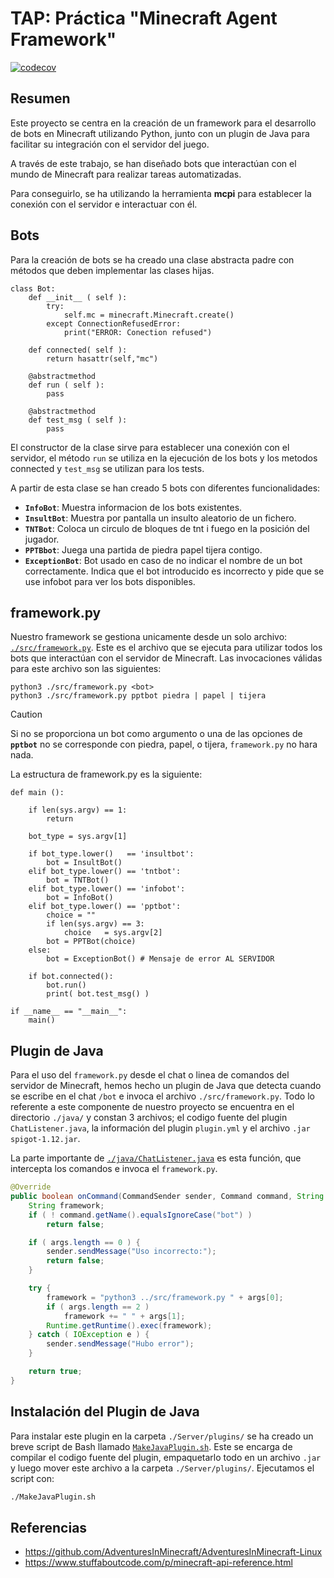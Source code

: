 # TAP: Práctica "Minecraft Agent Framework"
[![codecov](https://codecov.io/github/theluismen/tap-minecraft/graph/badge.svg?token=KD9B9TK3N0)](https://codecov.io/github/theluismen/tap-minecraft)

## Resumen
Este proyecto se centra en la creación de un framework para el desarrollo de bots en Minecraft utilizando Python, junto con un plugin de Java para facilitar su integración con el servidor del juego.

A través de este trabajo, se han diseñado bots que interactúan con el mundo de Minecraft para realizar tareas automatizadas. 

Para conseguirlo, se ha utilizando la herramienta **mcpi** para establecer la conexión con el servidor e interactuar con él.

## Bots
Para la creación de bots se ha creado una clase abstracta padre con métodos que deben implementar las clases hijas.
```python3
class Bot:
    def __init__ ( self ):
        try:
            self.mc = minecraft.Minecraft.create()
        except ConnectionRefusedError:
            print("ERROR: Conection refused")

    def connected( self ):
        return hasattr(self,"mc")

    @abstractmethod
    def run ( self ):
        pass

    @abstractmethod
    def test_msg ( self ):
        pass
```
El constructor de la clase sirve para establecer una conexión con el servidor, el método `run` se utiliza en la ejecución de los bots y los metodos connected y `test_msg` se utilizan para los tests.

A partir de esta clase se han creado 5 bots con diferentes funcionalidades:
- **`InfoBot`**: Muestra informacion de los bots existentes.
- **`InsultBot`**: Muestra por pantalla un insulto aleatorio de un fichero.
- **`TNTBot`**: Coloca un circulo de bloques de tnt i fuego en la posición del jugador.
- **`PPTBbot`**: Juega una partida de piedra papel tijera contigo.
- **`ExceptionBot`**: Bot usado en caso de no indicar el nombre de un bot correctamente. Indica que el bot introducido es incorrecto y pide que se use infobot para ver los bots disponibles.

## framework.py
Nuestro framework se gestiona unicamente desde un solo archivo: [`./src/framework.py`](src/framework.py). Este es el archivo que se ejecuta para utilizar todos los bots que interactúan con el servidor de Minecraft. Las invocaciones válidas para este archivo son las siguientes:
```python3
python3 ./src/framework.py <bot>
python3 ./src/framework.py pptbot piedra | papel | tijera
```
> [!CAUTION]
> Si no se proporciona un bot como argumento o una de las opciones de **`pptbot`** no se corresponde con piedra, papel, o tijera, `framework.py` no hara nada.

La estructura de framework.py es la siguiente:
```python3
def main ():

    if len(sys.argv) == 1:
        return

    bot_type = sys.argv[1]

    if bot_type.lower()   == 'insultbot':
        bot = InsultBot()
    elif bot_type.lower() == 'tntbot':
        bot = TNTBot()
    elif bot_type.lower() == 'infobot':
        bot = InfoBot()
    elif bot_type.lower() == 'pptbot':
        choice = ""
        if len(sys.argv) == 3:
            choice   = sys.argv[2]
        bot = PPTBot(choice)
    else:
        bot = ExceptionBot() # Mensaje de error AL SERVIDOR

    if bot.connected():
        bot.run()
        print( bot.test_msg() )

if __name__ == "__main__":
    main()
```

## Plugin de Java
Para el uso del `framework.py` desde el chat o linea de comandos del servidor de Minecraft, hemos hecho un plugin de Java que detecta cuando se escribe en el chat `/bot` e invoca el archivo `./src/framework.py`. Todo lo referente a este componente de nuestro proyecto se encuentra en el directorio `./java/` y constan 3 archivos; el codigo fuente del plugin `ChatListener.java`, la información del plugin `plugin.yml` y el archivo `.jar` `spigot-1.12.jar`.

La parte importante de [`./java/ChatListener.java`](java/ChatListener.java) es esta función, que intercepta los comandos e invoca el `framework.py`.
```java
@Override
public boolean onCommand(CommandSender sender, Command command, String label, String[] args) {
    String framework;
    if ( ! command.getName().equalsIgnoreCase("bot") )
        return false;

    if ( args.length == 0 ) {
        sender.sendMessage("Uso incorrecto:");
        return false;
    }

    try {
        framework = "python3 ../src/framework.py " + args[0];
        if ( args.length == 2 )
            framework += " " + args[1];
        Runtime.getRuntime().exec(framework);
    } catch ( IOException e ) {
        sender.sendMessage("Hubo error");
    }

    return true;
}
```

## Instalación del Plugin de Java
Para instalar este plugin en la carpeta `./Server/plugins/` se ha creado un breve script de Bash llamado [`MakeJavaPlugin.sh`](MakeJavaPlugin.sh). Este se encarga de compilar el codigo fuente del plugin, empaquetarlo todo en un archivo `.jar` y luego mover este archivo a la carpeta `./Server/plugins/`. Ejecutamos el script con:
```bash
./MakeJavaPlugin.sh
```

## Referencias
- https://github.com/AdventuresInMinecraft/AdventuresInMinecraft-Linux
- https://www.stuffaboutcode.com/p/minecraft-api-reference.html
